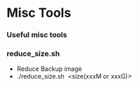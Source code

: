 Misc Tools
============================

### Useful misc tools


### reduce_size.sh
 - Reduce Backup image
 - ./reduce_size.sh <image filename> <size(xxxM or xxxG)>

